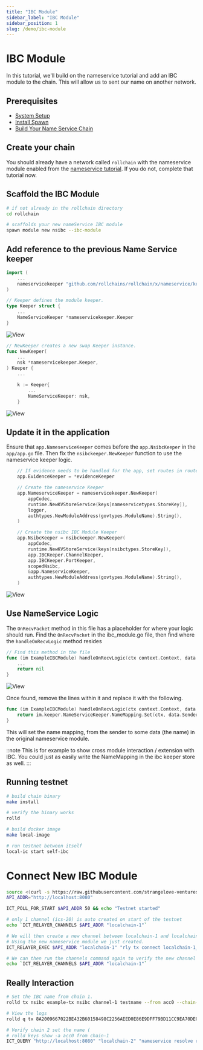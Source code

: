 ```yaml
---
title: "IBC Module"
sidebar_label: "IBC Module"
sidebar_position: 1
slug: /demo/ibc-module
---
```


# IBC Module

In this tutorial, we'll build on the nameservice tutorial and add an IBC module to the chain. This will allow us to sent our name on another network.

## Prerequisites
- [System Setup](../01-setup/01-system-setup.md)
- [Install Spawn](../01-setup/02-install-spawn.md)
- [Build Your Name Service Chain](../02-build-your-chain/01-nameservice.md)

## Create your chain

You should already have a network called `rollchain` with the nameservice module enabled from the [nameservice tutorial](../02-build-your-chain/01-nameservice.md). If you do not, complete that tutorial now.

## Scaffold the IBC Module

```bash
# if not already in the rollchain directory
cd rollchain

# scaffolds your new nameService IBC module
spawn module new nsibc --ibc-module
```

## Add reference to the previous Name Service keeper

```go title="x/nsibc/keeper/keeper.go"
import (
	...
	nameservicekeeper "github.com/rollchains/rollchain/x/nameservice/keeper"
)

// Keeper defines the module keeper.
type Keeper struct {
	...
	NameServiceKeeper *nameservicekeeper.Keeper
}
```
![View](https://github.com/user-attachments/assets/4dd3e50d-1528-4ae4-91a2-a27612bf69d7)

```go title="x/nsibc/keeper/keeper.go"
// NewKeeper creates a new swap Keeper instance.
func NewKeeper(
	...
	nsk *nameservicekeeper.Keeper,
) Keeper {
    ...

	k := Keeper{
		...
		NameServiceKeeper: nsk,
	}
```
![View](https://github.com/user-attachments/assets/7639e468-a354-468d-8368-6bedd3c142a7)

## Update it in the application

Ensure that `app.NameserviceKeeper` comes before the `app.NsibcKeeper` in the `app/app.go` file. Then fix the `nsibckeeper.NewKeeper` function to use the nameservice keeper logic.

```go title="app/app.go"
	// If evidence needs to be handled for the app, set routes in router here and seal
	app.EvidenceKeeper = *evidenceKeeper

	// Create the nameservice Keeper
	app.NameserviceKeeper = nameservicekeeper.NewKeeper(
		appCodec,
		runtime.NewKVStoreService(keys[nameservicetypes.StoreKey]),
		logger,
		authtypes.NewModuleAddress(govtypes.ModuleName).String(),
	)

	// Create the nsibc IBC Module Keeper
	app.NsibcKeeper = nsibckeeper.NewKeeper(
		appCodec,
		runtime.NewKVStoreService(keys[nsibctypes.StoreKey]),
		app.IBCKeeper.ChannelKeeper,
		app.IBCKeeper.PortKeeper,
		scopedNsibc,
		&app.NameserviceKeeper,
		authtypes.NewModuleAddress(govtypes.ModuleName).String(),
	)
```
![View](https://github.com/user-attachments/assets/af456634-d7b7-475f-b468-7c14411803da)

## Use NameService Logic

The `OnRecvPacket` method in this file has a placeholder for where your logic should run. Find the `OnRecvPacket` in the ibc_module.go file, then find where the `handleOnRecvLogic` method resides

```go title="x/nsibc/ibc_module.go"
// Find this method in the file
func (im ExampleIBCModule) handleOnRecvLogic(ctx context.Context, data types.ExamplePacketData) error {
	...
	return nil
}
```
![View](https://github.com/user-attachments/assets/011cb6cb-6664-47b9-a09e-fe1b62862987)

Once found, remove the lines within it and replace it with the following.

```go title="x/nsibc/ibc_module.go"
func (im ExampleIBCModule) handleOnRecvLogic(ctx context.Context, data types.ExamplePacketData) error {
	return im.keeper.NameServiceKeeper.NameMapping.Set(ctx, data.Sender, data.SomeData)
}
```

This will set the name mapping, from the sender to some data (the name) in the original nameservice module.

::note
This is for example to show cross module interaction / extension with IBC.
You could just as easily write the NameMapping in the ibc keeper store as well.
:::

## Running testnet

```bash
# build chain binary
make install

# verify the binary works
rolld

# build docker image
make local-image

# run testnet between itself
local-ic start self-ibc
```

# Connect New IBC Module

```bash
source <(curl -s https://raw.githubusercontent.com/strangelove-ventures/interchaintest/main/local-interchain/bash/source.bash)
API_ADDR="http://localhost:8080"

ICT_POLL_FOR_START $API_ADDR 50 && echo "Testnet started"

# only 1 channel (ics-20) is auto created on start of the testnet
echo `ICT_RELAYER_CHANNELS $API_ADDR "localchain-1"`

# We will then create a new channel between localchain-1 and localchain-2
# Using the new nameservice module we just created.
ICT_RELAYER_EXEC $API_ADDR "localchain-1" "rly tx connect localchain-1_localchain-2 --src-port=nsibc --dst-port=nsibc --order=unordered --version=nsibc-1"

# We can then run the channels command again to verify the new channel was createds
echo `ICT_RELAYER_CHANNELS $API_ADDR "localchain-1"`
```

## Really Interaction
```bash
# Set the IBC name from chain 1.
rolld tx nsibc example-tx nsibc channel-1 testname --from acc0 --chain-id localchain-1 --yes

# View the logs
rolld q tx 8A2009667022BE432B60158498C2256AEED0E86E9DFF79BD11CC9EA70DEC4A8A

# Verify chain 2 set the name (
# rolld keys show -a acc0 from chain-1
ICT_QUERY "http://localhost:8080" "localchain-2" "nameservice resolve roll1hj5fveer5cjtn4wd6wstzugjfdxzl0xpg2te87"
```
